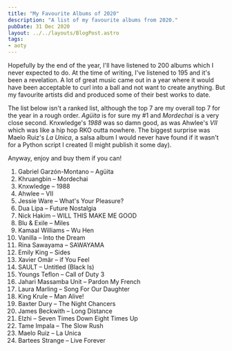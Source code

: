 ```yaml
---
title: "My Favourite Albums of 2020"
description: "A list of my favourite albums from 2020."
pubDate: 31 Dec 2020
layout: ../../layouts/BlogPost.astro
tags:
- aoty
---
```


Hopefully by the end of the year, I'll have listened to 200 albums which I never expected to do. At the time of writing, I've listened to 195 and it's been a revelation. A lot of great music came out in a year where it would have been acceptable to curl into a ball and not want to create anything. But my favourite artists did and produced some of their best works to date.

The list below isn't a ranked list, although the top 7 are my overall top 7 for the year in a rough order. _Agüita_ is for sure my #1 and _Mordechai_ is a very close second. Knxwledge's _1988_ was so damn good, as was Ahwlee's _VII_ which was like a hip hop RKO outta nowhere. The biggest surprise was Maelo Ruiz's _La Unica_, a salsa album I would never have found if it wasn't for a Python script I created (I might publish it some day).

Anyway, enjoy and buy them if you can!

1. Gabriel Garzón-Montano – Agüita
2. Khruangbin – Mordechai
3. Knxwledge – 1988
4. Ahwlee – VII
5. Jessie Ware – What's Your Pleasure?
6. Dua Lipa – Future Nostalgia
7. Nick Hakim – WILL THIS MAKE ME GOOD
8. Blu & Exile – Miles
9. Kamaal Williams – Wu Hen
10. Vanilla – Into the Dream
11. Rina Sawayama – SAWAYAMA
12. Emily King – Sides
13. Xavier Omär – if You Feel
14. SAULT – Untitled (Black Is)
15. Youngs Teflon – Call of Duty 3
16. Jahari Massamba Unit – Pardon My French
17. Laura Marling – Song For Our Daughter
18. King Krule – Man Alive!
19. Baxter Dury – The Night Chancers
20. James Beckwith – Long Distance
21. Elzhi – Seven Times Down Eight Times Up
22. Tame Impala – The Slow Rush
23. Maelo Ruiz – La Unica
24. Bartees Strange – Live Forever
